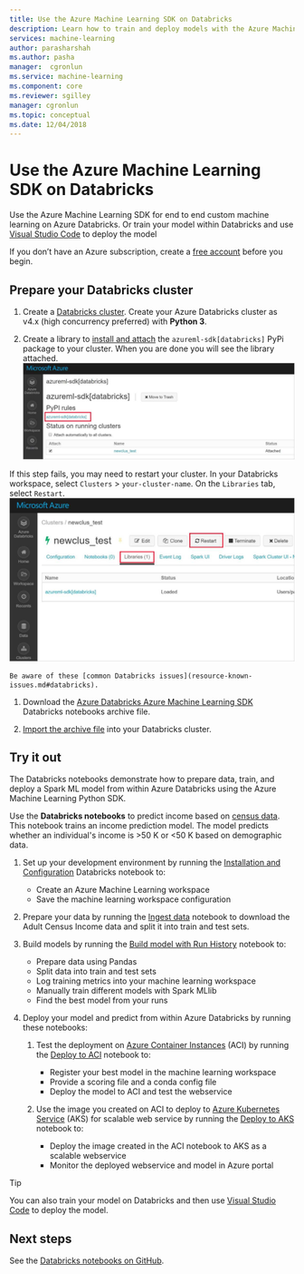 ```yaml
---
title: Use the Azure Machine Learning SDK on Databricks
description: Learn how to train and deploy models with the Azure Machine Learning SDK on Apache Spark. This article shows an end to end custom machine learning example on Databricks. 
services: machine-learning
author: parasharshah
ms.author: pasha
manager:  cgronlun
ms.service: machine-learning
ms.component: core
ms.reviewer: sgilley
manager: cgronlun
ms.topic: conceptual
ms.date: 12/04/2018
---
```


# Use the Azure Machine Learning SDK on Databricks

Use the Azure Machine Learning SDK for end to end custom machine learning on Azure Databricks. Or train your model within Databricks and use [Visual Studio Code](how-to-vscode-train-deploy.md#deploy-your-service-from-vs-code) to deploy the model

If you don’t have an Azure subscription, create a [free account](https://aka.ms/AMLfree) before you begin.

## Prepare your Databricks cluster

1. Create a [Databricks cluster](https://docs.microsoft.com/azure/azure-databricks/quickstart-create-databricks-workspace-portal). Create your Azure Databricks cluster as v4.x (high concurrency preferred) with **Python 3**. 

1. Create a library to [install and attach](https://docs.databricks.com/user-guide/libraries.html#create-a-library) the `azureml-sdk[databricks]` PyPi package to your cluster. When you are done you will see the library attached.
    ![SDK installed on Databricks ](./media/how-to-azure-machine-learning-on-databricks/sdk-installed-on-databricks.jpg)

If this step fails, you may need to restart your cluster.  In your Databricks workspace, select `Clusters` > `your-cluster-name`.  On the `Libraries` tab, select `Restart`.
    ![Restart Databricks cluster ](./media/how-to-azure-machine-learning-on-databricks/restart-databricks-cluster.jpg)

    Be aware of these [common Databricks issues](resource-known-issues.md#databricks).

1. Download the [Azure Databricks Azure Machine Learning SDK](https://github.com/Azure/MachineLearningNotebooks/blob/master/databricks/Databricks_AMLSDK_github.dbc) Databricks notebooks archive file.

1.  [Import the archive file](https://docs.azuredatabricks.net/user-guide/notebooks/notebook-manage.html#import-an-archive) into your Databricks cluster.  

 

## Try it out

The Databricks notebooks demonstrate how to prepare data, train, and deploy a Spark ML model from within Azure Databricks using the Azure Machine Learning Python SDK. 

Use the **Databricks notebooks** to predict income based on [census data](https://archive.ics.uci.edu/ml/datasets/adult).  This notebook trains an income prediction model. The model predicts whether an individual's income is >50 K or <50 K based on demographic data.

1. Set up your development environment by running the [Installation and Configuration](https://github.com/Azure/MachineLearningNotebooks/blob/master/databricks/01.Installation_and_Configuration.ipynb) Databricks notebook to:

    * Create an Azure Machine Learning workspace
    * Save the machine learning workspace configuration

2. Prepare your data by running the [Ingest data](https://github.com/Azure/MachineLearningNotebooks/blob/master/databricks/02.Ingest_data.ipynb) notebook to download the Adult Census Income data and split it into train and test sets.

3. Build models by running the [Build model with Run History](https://github.com/Azure/MachineLearningNotebooks/blob/master/databricks/03b.Build_model_runHistory.ipynb) notebook to:

    * Prepare data using Pandas
    * Split data into train and test sets
    * Log training metrics into your machine learning workspace
    * Manually train different models with Spark MLlib
    * Find the best model from your runs

4. Deploy your model and predict from within Azure Databricks by running these notebooks:  

    1. Test the deployment on [Azure Container Instances](https://azure.microsoft.com/services/container-instances/) (ACI) by running the [Deploy to ACI](https://github.com/Azure/MachineLearningNotebooks/blob/master/databricks/04.Deploy_to_ACI.ipynb) notebook to:

        * Register your best model in the machine learning workspace
        * Provide a scoring file and a conda config file
        * Deploy the model to ACI and test the webservice

    1. Use the image you created on ACI to deploy to [Azure Kubernetes Service](https://azure.microsoft.com/services/kubernetes-service/) (AKS) for scalable web service by running the [Deploy to AKS](https://github.com/Azure/MachineLearningNotebooks/blob/master/databricks/04.Deploy_to_AKS_existingImage.ipynb) notebook to:

        * Deploy the image created in the ACI notebook to AKS as a scalable webservice
        * Monitor the deployed webservice and model in Azure portal

>[!TIP]
> You can also train your model on Databricks and then use [Visual Studio Code](how-to-vscode-train-deploy.md#deploy-your-service-from-vs-code) to deploy the model.

## Next steps

See the [Databricks notebooks on GitHub](https://github.com/Azure/MachineLearningNotebooks/tree/master/databricks).
